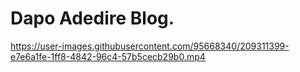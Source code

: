 # Dapo Adedire Blog.

https://user-images.githubusercontent.com/95668340/209311399-e7e6a1fe-1ff8-4842-96c4-57b5cecb29b0.mp4
